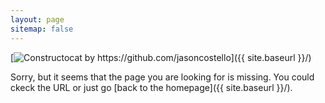 ```yaml
---
layout: page
sitemap: false
---
```

[<img src="{{ site.baseurl }}/images/404.jpg" alt="Constructocat by https://github.com/jasoncostello" />]({{ site.baseurl }}/)

Sorry, but it seems that the page you are looking for is missing. You could ckeck the URL or just go [back to the homepage]({{ site.baseurl }}/).
